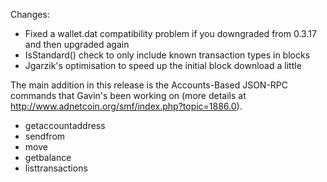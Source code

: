 Changes:
* Fixed a wallet.dat compatibility problem if you downgraded from 0.3.17 and then upgraded again
* IsStandard() check to only include known transaction types in blocks
* Jgarzik's optimisation to speed up the initial block download a little

The main addition in this release is the Accounts-Based JSON-RPC commands that Gavin's been working on (more details at http://www.adnetcoin.org/smf/index.php?topic=1886.0).  
* getaccountaddress
* sendfrom
* move
* getbalance
* listtransactions
